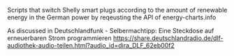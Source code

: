Scripts that switch Shelly smart plugs according to the amount of renewable energy in the German power by reqeusting the API of energy-charts.info 

As discussed in Deutschlandfunk - Selbermachtipp: Eine Steckdose auf erneuerbaren Strom programmieren 
https://share.deutschlandradio.de/dlf-audiothek-audio-teilen.html?audio_id=dira_DLF_62eb00f2

